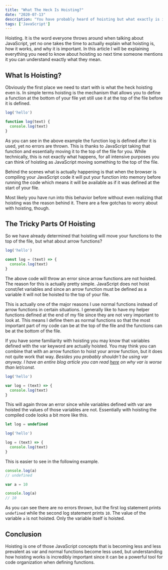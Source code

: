 ```yaml
---
title: "What The Heck Is Hoisting?"
date: "2020-07-13"
description: "You have probably heard of hoisting but what exactly is it and how does it work."
tags: ['JavaScript']
---
```


Hoisting. It is the word everyone throws around when talking about JavaScript, yet no one takes the time to actually explain what hoisting is, how it works, and why it is important. In this article I will be explaining everything you need to know about hoisting so next time someone mentions it you can understand exactly what they mean.

## What Is Hoisting?

Obviously the first place we need to start with is what the heck hoisting even is. In simple terms hoisting is the mechanism that allows you to define a function at the bottom of your file yet still use it at the top of the file before it is defined.
```js
log('hello')

function log(text) {
  console.log(text)
}
```
As you can see in the above example the function log is defined after it is used, yet no errors are thrown. This is thanks to JavaScript taking that function and essentially moving it to the top of the file for you. While technically, this is not exactly what happens, for all intensive purposes you can think of hoisting as JavaScript moving something to the top of the file.

Behind the scenes what is actually happening is that when the browser is compiling your JavaScript code it will put your function into memory before running the code which means it will be available as if it was defined at the start of your file.

Most likely you have run into this behavior before without even realizing that hoisting was the reason behind it. There are a few gotchas to worry about with hoisting, though.

## The Tricky Parts Of Hoisting

So we have already determined that hoisting will move your functions to the top of the file, but what about arrow functions?
```js
log('hello')

const log = (text) => {
  console.log(text)
}
```
The above code will throw an error since arrow functions are not hoisted. The reason for this is actually pretty simple. JavaScript does not hoist const/let variables and since an arrow function must be defined as a variable it will not be hoisted to the top of your file.

This is actually one of the major reasons I use normal functions instead of arrow functions in certain situations. I generally like to have my helper functions defined at the end of my file since they are not very important to look at. This means I define them as normal functions so that the most important part of my code can be at the top of the file and the functions can be at the bottom of the file.

If you have some familiarity with hoisting you may know that variables defined with the var keyword are actually hoisted. You may think you can combine that with an arrow function to hoist your arrow function, but it does not quite work that way. *Besides you probably shouldn't be using var anyway. I have an entire blog article you can read [here](/2020-01/var-vs-let-vs-const) on why var is worse than let/const.*
```js
log('hello')

var log = (text) => {
  console.log(text)
}
```
This will again throw an error since while variables defined with var are hoisted the values of those variables are not. Essentially with hoisting the compiled code looks a bit more like this.
```js
let log = undefined

log('hello')

log = (text) => {
  console.log(text)
}
```
This is easier to see in the following example.
```js
console.log(a)
// undefined

var a = 10

console.log(a)
// 10
```
As you can see there are no errors thrown, but the first log statement prints `undefined` while the second log statement prints `10`. The value of the variable `a` is not hoisted. Only the variable itself is hoisted.


## Conclusion

Hoisting is one of those JavaScript concepts that is becoming less and less prevalent as var and normal functions become less used, but understanding how hoisting works is incredibly important since it can be a powerful tool for code organization when defining functions.